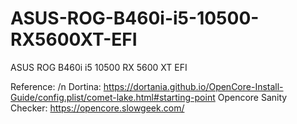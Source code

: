 # ASUS-ROG-B460i-i5-10500-RX5600XT-EFI
ASUS ROG B460i i5 10500 RX 5600 XT EFI

Reference: /n
Dortina: https://dortania.github.io/OpenCore-Install-Guide/config.plist/comet-lake.html#starting-point
Opencore Sanity Checker: https://opencore.slowgeek.com/

